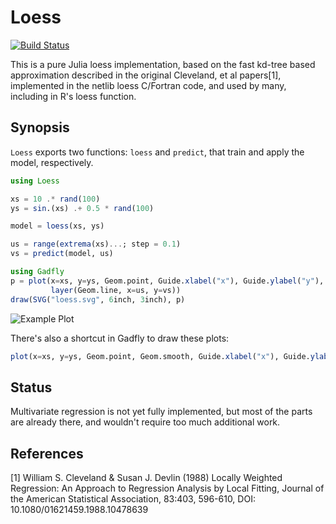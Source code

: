 # Loess

[![Build Status](https://travis-ci.org/JuliaStats/Loess.jl.svg?branch=master)](https://travis-ci.org/JuliaStats/Loess.jl)

This is a pure Julia loess implementation, based on the fast kd-tree based
approximation described in the original Cleveland, et al papers[1], implemented
in the netlib loess C/Fortran code, and used by many, including in R's loess
function.

## Synopsis

`Loess` exports two functions: `loess` and `predict`, that train and apply the model, respectively.


```julia
using Loess

xs = 10 .* rand(100)
ys = sin.(xs) .+ 0.5 * rand(100)

model = loess(xs, ys)

us = range(extrema(xs)...; step = 0.1)
vs = predict(model, us)

using Gadfly
p = plot(x=xs, y=ys, Geom.point, Guide.xlabel("x"), Guide.ylabel("y"),
         layer(Geom.line, x=us, y=vs))
draw(SVG("loess.svg", 6inch, 3inch), p)
```

![Example Plot](http://JuliaStats.github.io/Loess.jl/loess.svg)

There's also a shortcut in Gadfly to draw these plots:

```julia
plot(x=xs, y=ys, Geom.point, Geom.smooth, Guide.xlabel("x"), Guide.ylabel("y"))
```


## Status

Multivariate regression is not yet fully implemented, but most of the parts
are already there, and wouldn't require too much additional work.

## References

[1] William S. Cleveland & Susan J. Devlin (1988) Locally Weighted Regression: An Approach to Regression Analysis by Local Fitting, Journal of the American Statistical Association, 83:403, 596-610, DOI: 10.1080/01621459.1988.10478639
